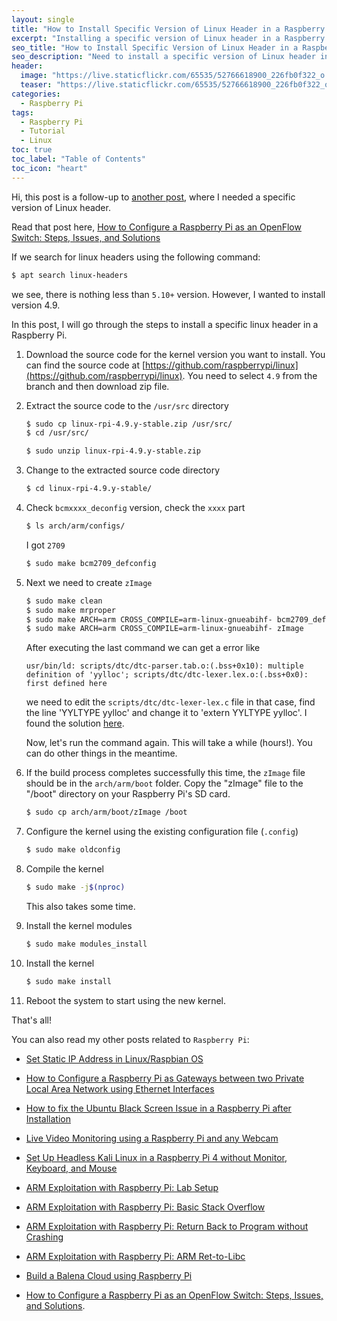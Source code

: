 ```yaml
---
layout: single
title: "How to Install Specific Version of Linux Header in a Raspberry Pi"
excerpt: "Installing a specific version of Linux header in a Raspberry Pi can be crucial for certain applications to work. However, it can be a tricky process if you are not familiar with the commands. In this blog post, we will guide you through the steps to install a specific version of Linux header in a Raspberry Pi."
seo_title: "How to Install Specific Version of Linux Header in a Raspberry Pi"
seo_description: "Need to install a specific version of Linux header in your Raspberry Pi? This blog post will guide you through the steps to get it done quickly and easily. Learn how to install Linux headers and avoid any issues with your applications on your Raspberry Pi. Includes solution for multiple definition of yylloc error"
header:
  image: "https://live.staticflickr.com/65535/52766618900_226fb0f322_o.png"
  teaser: "https://live.staticflickr.com/65535/52766618900_226fb0f322_o.png"
categories:
  - Raspberry Pi
tags:
  - Raspberry Pi
  - Tutorial
  - Linux
toc: true
toc_label: "Table of Contents"
toc_icon: "heart"
---
```


Hi, this post is a follow-up to [another post](https://shantoroy.com/openflow/how-to-configure-raspberry-pi-as-open-flow-switch/), where I needed a specific version of Linux header.

Read that post here,
[How to Configure a Raspberry Pi as an OpenFlow Switch: Steps, Issues, and Solutions](https://shantoroy.com/openflow/how-to-configure-raspberry-pi-as-open-flow-switch/)

If we search for linux headers using the following command:
```bash
$ apt search linux-headers
```
we see, there is nothing less than `5.10+` version. However, I wanted to install version 4.9. 

In this post, I will go through the steps to install a specific linux header in a Raspberry Pi.

1. Download the source code for the kernel version you want to install. You can find the source code at [https://github.com/raspberrypi/linux](https://github.com/raspberrypi/linux). You need to select `4.9` from the branch and then download zip file.
2. Extract the source code to the `/usr/src` directory

	```bash
	$ sudo cp linux-rpi-4.9.y-stable.zip /usr/src/
	$ cd /usr/src/
	```
	```bash
	$ sudo unzip linux-rpi-4.9.y-stable.zip
	```
3. Change to the extracted source code directory
	```bash
	$ cd linux-rpi-4.9.y-stable/
	```
4. Check `bcmxxxx_deconfig` version, check the `xxxx` part
	```bash
	$ ls arch/arm/configs/
	```
	I got `2709`
	```bash
	$ sudo make bcm2709_defconfig
	```
5. Next we need to create `zImage`
	```bash
	$ sudo make clean
	$ sudo make mrproper
	$ sudo make ARCH=arm CROSS_COMPILE=arm-linux-gnueabihf- bcm2709_defconfig
	$ sudo make ARCH=arm CROSS_COMPILE=arm-linux-gnueabihf- zImage
	```
	After executing the last command we can get a error like 

	```
	usr/bin/ld: scripts/dtc/dtc-parser.tab.o:(.bss+0x10): multiple definition of 'yylloc'; scripts/dtc/dtc-lexer.lex.o:(.bss+0x0): first defined here
	```
	we need to edit the `scripts/dtc/dtc-lexer-lex.c` file in that case, find the line 'YYLTYPE yylloc' and change it to 'extern YYLTYPE yylloc'. I found the solution [here](https://github.com/BPI-SINOVOIP/BPI-M4-bsp/issues/4).
	
	Now, let's run the command again. This will take a while (hours!). You can do other things in the meantime.
6. If the build process completes successfully this time, the `zImage` file should be in the `arch/arm/boot` folder. Copy the "zImage" file to the "/boot" directory on your Raspberry Pi's SD card.
	```bash
	$ sudo cp arch/arm/boot/zImage /boot
	```
7. Configure the kernel using the existing configuration file (`.config`)

	```bash
	$ sudo make oldconfig
	```
8. Compile the kernel
	```bash
	$ sudo make -j$(nproc)
	```
	This also takes some time.
9. Install the kernel modules
	```bash
	$ sudo make modules_install
	```
10. Install the kernel
	```bash
	$ sudo make install
	```
11. Reboot the system to start using the new kernel.

That's all! 

You can also read my other posts related to `Raspberry Pi`:

* [Set Static IP Address in Linux/Raspbian OS](https://shantoroy.com/linux/set-static-hostname-linux-mac-windows-raspbian/)

* [How to Configure a Raspberry Pi as Gateways between two Private Local Area Network using Ethernet Interfaces](https://shantoroy.com/raspberry%20pi/how-to-configure-raspberry-pi-as-gateway/)

* [How to fix the Ubuntu Black Screen Issue in a Raspberry Pi after Installation](https://shantoroy.com/ubuntu/ubuntu-HDMI-black-screen-issue-in-raspberry-pi/)

* [Live Video Monitoring using a Raspberry Pi and any Webcam](https://shantoroy.com/raspberry%20pi/live-monitoring-using-raspberry-pi-and-any-webcam/)

* [Set Up Headless Kali Linux in a Raspberry Pi 4 without Monitor, Keyboard, and Mouse](https://shantoroy.com/security/install-kali-linux-in-raspberry-pi-4/)

* [ARM Exploitation with Raspberry Pi: Lab Setup](https://shantoroy.com/security/ARM-exploitation-Raspberry-Pi-lab-setup/)

* [ARM Exploitation with Raspberry Pi: Basic Stack Overflow](https://shantoroy.com/security/ARM-exploitation-raspberry-pi-stack-overflow/)

* [ARM Exploitation with Raspberry Pi: Return Back to Program without Crashing](https://shantoroy.com/security/avoid-segmentation-fault-return-from-shellcode/)

* [ARM Exploitation with Raspberry Pi: ARM Ret-to-Libc](https://shantoroy.com/security/ret-to-libc-arm-exploitation-raspberry-pi/)

* [Build a Balena Cloud using Raspberry Pi](https://shantoroy.com/raspberry%20pi/balenaOS-install-raspberry-pi-balenacloud/)

*  [How to Configure a Raspberry Pi as an OpenFlow Switch: Steps, Issues, and Solutions](https://shantoroy.com/openflow/how-to-configure-raspberry-pi-as-open-flow-switch/).
<!--stackedit_data:
eyJoaXN0b3J5IjpbMjA5Nzg0NDAxNSwxMDU1MjE2NTI5XX0=
-->